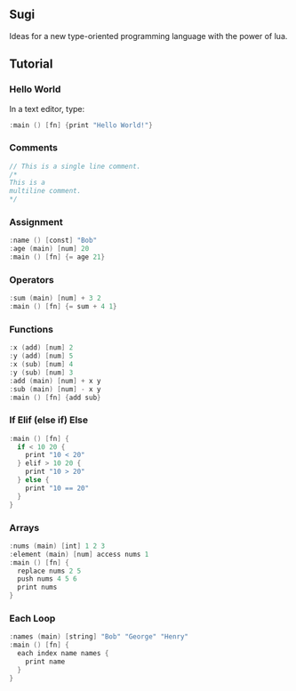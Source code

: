 ## Sugi

Ideas for a new type-oriented programming language with the power of lua.

## Tutorial

### Hello World

In a text editor, type: 

```v
:main () [fn] {print "Hello World!"}
```

### Comments

```v
// This is a single line comment.
/* 
This is a
multiline comment. 
*/  
```

### Assignment

```v
:name () [const] "Bob"
:age (main) [num] 20
:main () [fn] {= age 21}
```
### Operators
```v
:sum (main) [num] + 3 2
:main () [fn] {= sum + 4 1}
```
### Functions
```v
:x (add) [num] 2
:y (add) [num] 5
:x (sub) [num] 4
:y (sub) [num] 3
:add (main) [num] + x y
:sub (main) [num] - x y
:main () [fn] {add sub}
```
### If Elif (else if) Else
```v
:main () [fn] {
  if < 10 20 {
    print "10 < 20"
  } elif > 10 20 {
    print "10 > 20"
  } else {
    print "10 == 20"
  }
}
```
### Arrays
```v
:nums (main) [int] 1 2 3
:element (main) [num] access nums 1
:main () [fn] {
  replace nums 2 5
  push nums 4 5 6
  print nums
}
```
### Each Loop
```v
:names (main) [string] "Bob" "George" "Henry"
:main () [fn] {
  each index name names {
    print name
  }
}
```

